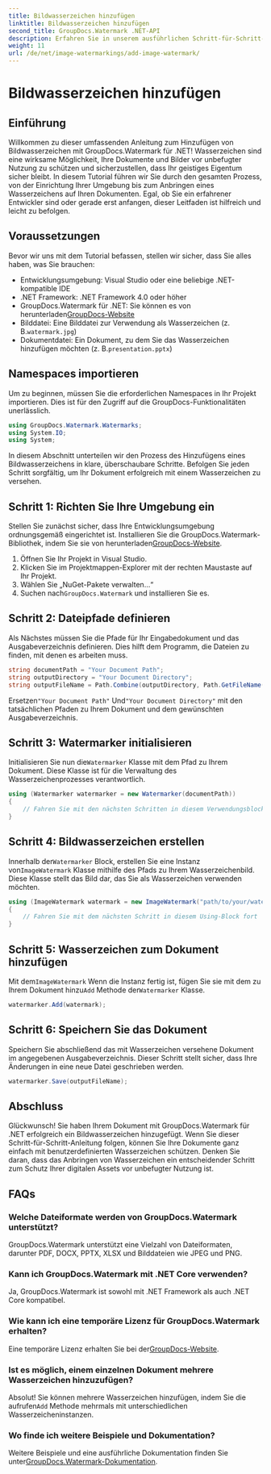 ```yaml
---
title: Bildwasserzeichen hinzufügen
linktitle: Bildwasserzeichen hinzufügen
second_title: GroupDocs.Watermark .NET-API
description: Erfahren Sie in unserem ausführlichen Schritt-für-Schritt-Tutorial, wie Sie mit GroupDocs.Watermark für .NET Bildwasserzeichen zu Ihren Dokumenten hinzufügen.
weight: 11
url: /de/net/image-watermarkings/add-image-watermark/
---
```


# Bildwasserzeichen hinzufügen

## Einführung
Willkommen zu dieser umfassenden Anleitung zum Hinzufügen von Bildwasserzeichen mit GroupDocs.Watermark für .NET! Wasserzeichen sind eine wirksame Möglichkeit, Ihre Dokumente und Bilder vor unbefugter Nutzung zu schützen und sicherzustellen, dass Ihr geistiges Eigentum sicher bleibt. In diesem Tutorial führen wir Sie durch den gesamten Prozess, von der Einrichtung Ihrer Umgebung bis zum Anbringen eines Wasserzeichens auf Ihren Dokumenten. Egal, ob Sie ein erfahrener Entwickler sind oder gerade erst anfangen, dieser Leitfaden ist hilfreich und leicht zu befolgen.
## Voraussetzungen
Bevor wir uns mit dem Tutorial befassen, stellen wir sicher, dass Sie alles haben, was Sie brauchen:
- Entwicklungsumgebung: Visual Studio oder eine beliebige .NET-kompatible IDE
- .NET Framework: .NET Framework 4.0 oder höher
-  GroupDocs.Watermark für .NET: Sie können es von herunterladen[GroupDocs-Website](https://releases.groupdocs.com/Watermark/net/)
-  Bilddatei: Eine Bilddatei zur Verwendung als Wasserzeichen (z. B.`watermark.jpg`)
- Dokumentdatei: Ein Dokument, zu dem Sie das Wasserzeichen hinzufügen möchten (z. B.`presentation.pptx`)
## Namespaces importieren
Um zu beginnen, müssen Sie die erforderlichen Namespaces in Ihr Projekt importieren. Dies ist für den Zugriff auf die GroupDocs-Funktionalitäten unerlässlich.
```csharp
using GroupDocs.Watermark.Watermarks;
using System.IO;
using System;
```
In diesem Abschnitt unterteilen wir den Prozess des Hinzufügens eines Bildwasserzeichens in klare, überschaubare Schritte. Befolgen Sie jeden Schritt sorgfältig, um Ihr Dokument erfolgreich mit einem Wasserzeichen zu versehen.
## Schritt 1: Richten Sie Ihre Umgebung ein
 Stellen Sie zunächst sicher, dass Ihre Entwicklungsumgebung ordnungsgemäß eingerichtet ist. Installieren Sie die GroupDocs.Watermark-Bibliothek, indem Sie sie von herunterladen[GroupDocs-Website](https://releases.groupdocs.com/Watermark/net/).
1. Öffnen Sie Ihr Projekt in Visual Studio.
2. Klicken Sie im Projektmappen-Explorer mit der rechten Maustaste auf Ihr Projekt.
3. Wählen Sie „NuGet-Pakete verwalten…“
4.  Suchen nach`GroupDocs.Watermark` und installieren Sie es.
## Schritt 2: Dateipfade definieren
Als Nächstes müssen Sie die Pfade für Ihr Eingabedokument und das Ausgabeverzeichnis definieren. Dies hilft dem Programm, die Dateien zu finden, mit denen es arbeiten muss.
```csharp
string documentPath = "Your Document Path";
string outputDirectory = "Your Document Directory";
string outputFileName = Path.Combine(outputDirectory, Path.GetFileName(documentPath));
```
 Ersetzen`"Your Document Path"` Und`"Your Document Directory"` mit den tatsächlichen Pfaden zu Ihrem Dokument und dem gewünschten Ausgabeverzeichnis.
## Schritt 3: Watermarker initialisieren
Initialisieren Sie nun die`Watermarker` Klasse mit dem Pfad zu Ihrem Dokument. Diese Klasse ist für die Verwaltung des Wasserzeichenprozesses verantwortlich.
```csharp
using (Watermarker watermarker = new Watermarker(documentPath))
{
    // Fahren Sie mit den nächsten Schritten in diesem Verwendungsblock fort
}
```
## Schritt 4: Bildwasserzeichen erstellen
 Innerhalb der`Watermarker` Block, erstellen Sie eine Instanz von`ImageWatermark` Klasse mithilfe des Pfads zu Ihrem Wasserzeichenbild. Diese Klasse stellt das Bild dar, das Sie als Wasserzeichen verwenden möchten.
```csharp
using (ImageWatermark watermark = new ImageWatermark("path/to/your/watermark.jpg"))
{
    // Fahren Sie mit dem nächsten Schritt in diesem Using-Block fort
}
```
## Schritt 5: Wasserzeichen zum Dokument hinzufügen
 Mit dem`ImageWatermark` Wenn die Instanz fertig ist, fügen Sie sie mit dem zu Ihrem Dokument hinzu`Add` Methode der`Watermarker` Klasse.
```csharp
watermarker.Add(watermark);
```
## Schritt 6: Speichern Sie das Dokument
Speichern Sie abschließend das mit Wasserzeichen versehene Dokument im angegebenen Ausgabeverzeichnis. Dieser Schritt stellt sicher, dass Ihre Änderungen in eine neue Datei geschrieben werden.
```csharp
watermarker.Save(outputFileName);
```
## Abschluss
Glückwunsch! Sie haben Ihrem Dokument mit GroupDocs.Watermark für .NET erfolgreich ein Bildwasserzeichen hinzugefügt. Wenn Sie dieser Schritt-für-Schritt-Anleitung folgen, können Sie Ihre Dokumente ganz einfach mit benutzerdefinierten Wasserzeichen schützen. Denken Sie daran, dass das Anbringen von Wasserzeichen ein entscheidender Schritt zum Schutz Ihrer digitalen Assets vor unbefugter Nutzung ist.

## FAQs
### Welche Dateiformate werden von GroupDocs.Watermark unterstützt?
GroupDocs.Watermark unterstützt eine Vielzahl von Dateiformaten, darunter PDF, DOCX, PPTX, XLSX und Bilddateien wie JPEG und PNG.
### Kann ich GroupDocs.Watermark mit .NET Core verwenden?
Ja, GroupDocs.Watermark ist sowohl mit .NET Framework als auch .NET Core kompatibel.
### Wie kann ich eine temporäre Lizenz für GroupDocs.Watermark erhalten?
 Eine temporäre Lizenz erhalten Sie bei der[GroupDocs-Website](https://purchase.groupdocs.com/temporary-license/).
### Ist es möglich, einem einzelnen Dokument mehrere Wasserzeichen hinzuzufügen?
 Absolut! Sie können mehrere Wasserzeichen hinzufügen, indem Sie die aufrufen`Add` Methode mehrmals mit unterschiedlichen Wasserzeicheninstanzen.
### Wo finde ich weitere Beispiele und Dokumentation?
 Weitere Beispiele und eine ausführliche Dokumentation finden Sie unter[GroupDocs.Watermark-Dokumentation](https://tutorials.groupdocs.com/Watermark/net/).